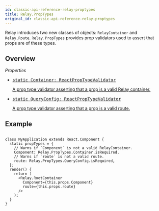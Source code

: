 ```yaml
---
id: classic-api-reference-relay-proptypes
title: Relay.PropTypes
original_id: classic-api-reference-relay-proptypes
---
```

Relay introduces two new classes of objects: `RelayContainer` and `Relay.Route`. `Relay.PropTypes` provides prop validators used to assert that props are of these types.

## Overview

_Properties_

<ul className="apiIndex">
  <li>
    <a href="#example">
      <pre>static Container: ReactPropTypeValidator</pre>
      A prop type validator asserting that a prop is a valid Relay container.
    </a>
  </li>
  <li>
    <a href="#example">
      <pre>static QueryConfig: ReactPropTypeValidator</pre>
      A prop type validator asserting that a prop is a valid route.
    </a>
  </li>
</ul>

## Example

```

class MyApplication extends React.Component {
  static propTypes = {
    // Warns if `Component` is not a valid RelayContainer.
    Component: Relay.PropTypes.Container.isRequired,
    // Warns if `route` is not a valid route.
    route: Relay.PropTypes.QueryConfig.isRequired,
  };
  render() {
    return (
      <Relay.RootContainer
        Component={this.props.Component}
        route={this.props.route}
      />
    );
  }
}

```
